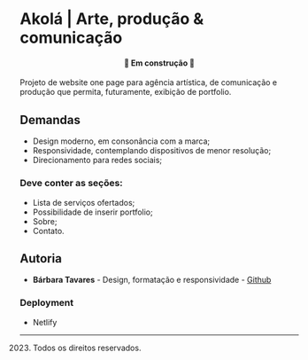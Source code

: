 # Akolá | Arte, produção & comunicação

<h4 align="center"> 
	🚧 Em construção 🚧
</h4>

Projeto de website one page para agência artística, de comunicação e produção que permita, futuramente, exibição de portfolio. 

## Demandas

- Design moderno, em consonância com a marca;
- Responsividade, contemplando dispositivos de menor resolução;
- Direcionamento para redes sociais;

### Deve conter as seções:
- Lista de serviços ofertados;
- Possibilidade de inserir portfolio;
- Sobre;
- Contato.

## Autoria
- **Bárbara Tavares** - Design, formatação e responsividade - [Github](https://github.com/b-tavares)

### Deployment
- Netlify

---
2023. Todos os direitos reservados.
